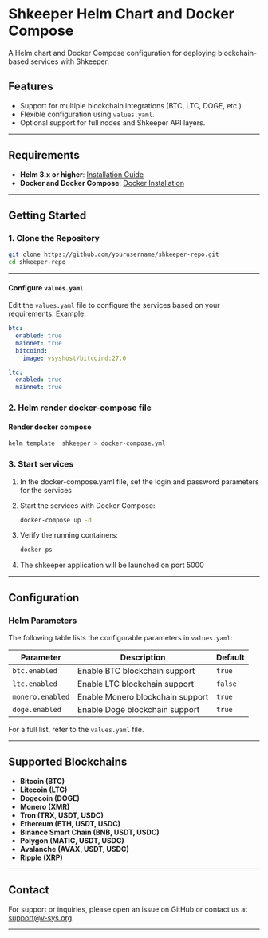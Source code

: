 
# Shkeeper Helm Chart and Docker Compose

A Helm chart and Docker Compose configuration for deploying blockchain-based services with Shkeeper.

## Features
- Support for multiple blockchain integrations (BTC, LTC, DOGE, etc.).
- Flexible configuration using `values.yaml`.
- Optional support for full nodes and Shkeeper API layers.

---

## Requirements

- **Helm 3.x or higher**: [Installation Guide](https://helm.sh/docs/intro/install/)
- **Docker and Docker Compose**: [Docker Installation](https://docs.docker.com/get-docker/)

---

## Getting Started

### 1. Clone the Repository

```bash
git clone https://github.com/yourusername/shkeeper-repo.git
cd shkeeper-repo
```

---


#### Configure `values.yaml`

Edit the `values.yaml` file to configure the services based on your requirements. Example:

```yaml
btc:
  enabled: true
  mainnet: true
  bitcoind:
    image: vsyshost/bitcoind:27.0

ltc:
  enabled: true
  mainnet: true
```

### 2. Helm render docker-compose file

#### Render docker compose

```bash
helm template  shkeeper > docker-compose.yml
```

### 3. Start services



1. In the docker-compose.yaml file, set the login and password parameters for the services

2. Start the services with Docker Compose:

   ```bash
   docker-compose up -d
   ```

3. Verify the running containers:

   ```bash
   docker ps
   ```
4. The shkeeper application will be launched on port 5000

---

## Configuration

### Helm Parameters

The following table lists the configurable parameters in `values.yaml`:

| Parameter               | Description                               | Default       |
|-------------------------|-------------------------------------------|---------------|
| `btc.enabled`           | Enable BTC blockchain support            | `true`        |
| `ltc.enabled`           | Enable LTC blockchain support            | `false`       |
| `monero.enabled`        | Enable Monero blockchain support         | `true`        |
| `doge.enabled`          | Enable Doge blockchain support           | `true`        |


For a full list, refer to the `values.yaml` file.

---

## Supported Blockchains

- **Bitcoin (BTC)**
- **Litecoin (LTC)**
- **Dogecoin (DOGE)**
- **Monero (XMR)**
- **Tron (TRX, USDT, USDC)**
- **Ethereum (ETH, USDT, USDC)**
- **Binance Smart Chain (BNB, USDT, USDC)**
- **Polygon (MATIC, USDT, USDC)**
- **Avalanche (AVAX, USDT, USDC)**
- **Ripple (XRP)**

---



## Contact

For support or inquiries, please open an issue on GitHub or contact us at [support@v-sys.org](mailto:support@v-sys.org).

---
